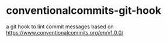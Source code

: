 # conventionalcommits-git-hook
a git hook to lint commit messages based on https://www.conventionalcommits.org/en/v1.0.0/
